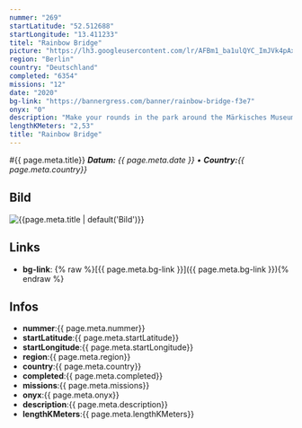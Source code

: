 ```yaml
---
nummer: "269"
startLatitude: "52.512688"
startLongitude: "13.411233"
titel: "Rainbow Bridge"
picture: "https://lh3.googleusercontent.com/lr/AFBm1_ba1ulQYC_ImJVk4pAxhio8o6sW-Wb4yOyulh_6RCVATEn4ZlBvdsBiwTcn3-5MkINMridGXszbHuiTqSIMNpNgvgQt4Pt7CNYf8le6bqaJrP6BxOtANPCX7HfBkxHuklnunky3ivNfvE5yTf4i3rS7VNwi-QAXIkpJ2sUQcUZaFN9KXnCuAq4NiWkhQ1n9RiWZ5m_sEy0tF3BOqjxlvBp0cuO9IKK1UtGL1Szexn-iq0B-rA51lf4uZSdxWqzFOFjw67cRZAFrmlNZ6yq0rXiotkfTVRfxyom_U6SYE9B-ovXb6e0XHkr7IrCKmA0yezlAsuFDKw9Xlrt--tDL-UD1j3__QadR3ILXbui6qoX-ztyLaQk3q6t4ny5f-4txaegguRFzCEs6AQ6NoU_j4IbhnJXGydgZ9DnVKYGN01ReIJvnHX0nP_LrpggwNCpNMfg5NgXsWv5pY_WDM1qV1-EHfxBhtWGJMfKdgcvQlt1TjfcJdO95k3IXi78dkKKe8ymSJSTrsqPI3YLacu1rjL3lWgDaFzoEZaIwRJn-UOtjp26No9y6LkK0Hbqi6gZ0NO0DUOTwUUR0gRYYEelKZDVtufp-ci3UnU53IMq_zjbt7hf24niQ7BpSgwnBxsVBGLe9SlfBnHbw1ywZpYNWVnVEB98L3UBD7g_tHSXNP1-TgSweXvHyr6rOHTCi7nM1uz76sgmeq99pFEbwX9GfyW3aQ5ZwzZD3qawZ8mlw5h7XWOx-FaAS6A4D-9O2_tKu6aNF9VoC0EHpRuHrQpSYC-d4rptk0oofY29T1VkxF0f7WxVwz46i-D7sI9pw3Hu81a4XWPSW9uVskikYxUju1LpmqZyi6JE"
region: "Berlin"
country: "Deutschland"
completed: "6354"
missions: "12"
date: "2020"
bg-link: "https://bannergress.com/banner/rainbow-bridge-f3e7"
onyx: "0"
description: "Make your rounds in the park around the Märkisches Museum and receive a colourful picture for your Scanner."
lengthKMeters: "2,53"
title: "Rainbow Bridge"
---
```


#{{ page.meta.title}}
_**Datum:** {{ page.meta.date }} • **Country:**{{ page.meta.country}}_

## Bild
![{{page.meta.title | default('Bild')}}]({{page.meta.picture}})

## Links
- **bg-link**: {% raw %}[{{ page.meta.bg-link }}]({{ page.meta.bg-link }}){% endraw %}

## Infos
- **nummer**:{{ page.meta.nummer}}
- **startLatitude**:{{ page.meta.startLatitude}}
- **startLongitude**:{{ page.meta.startLongitude}}
- **region**:{{ page.meta.region}}
- **country**:{{ page.meta.country}}
- **completed**:{{ page.meta.completed}}
- **missions**:{{ page.meta.missions}}
- **onyx**:{{ page.meta.onyx}}
- **description**:{{ page.meta.description}}
- **lengthKMeters**:{{ page.meta.lengthKMeters}}

